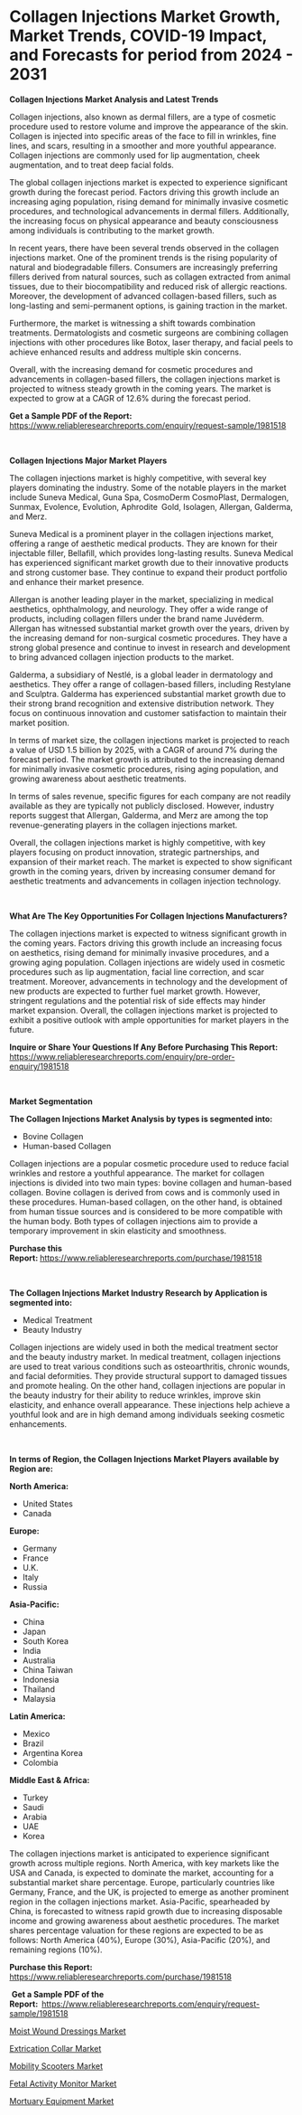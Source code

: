 <p><h1>Collagen Injections Market Growth, Market Trends, COVID-19 Impact, and Forecasts for period from 2024 - 2031</h1></p><p><strong>Collagen Injections Market Analysis and Latest Trends</strong></p>
<p><p>Collagen injections, also known as dermal fillers, are a type of cosmetic procedure used to restore volume and improve the appearance of the skin. Collagen is injected into specific areas of the face to fill in wrinkles, fine lines, and scars, resulting in a smoother and more youthful appearance. Collagen injections are commonly used for lip augmentation, cheek augmentation, and to treat deep facial folds.</p><p>The global collagen injections market is expected to experience significant growth during the forecast period. Factors driving this growth include an increasing aging population, rising demand for minimally invasive cosmetic procedures, and technological advancements in dermal fillers. Additionally, the increasing focus on physical appearance and beauty consciousness among individuals is contributing to the market growth.</p><p>In recent years, there have been several trends observed in the collagen injections market. One of the prominent trends is the rising popularity of natural and biodegradable fillers. Consumers are increasingly preferring fillers derived from natural sources, such as collagen extracted from animal tissues, due to their biocompatibility and reduced risk of allergic reactions. Moreover, the development of advanced collagen-based fillers, such as long-lasting and semi-permanent options, is gaining traction in the market.</p><p>Furthermore, the market is witnessing a shift towards combination treatments. Dermatologists and cosmetic surgeons are combining collagen injections with other procedures like Botox, laser therapy, and facial peels to achieve enhanced results and address multiple skin concerns.</p><p>Overall, with the increasing demand for cosmetic procedures and advancements in collagen-based fillers, the collagen injections market is projected to witness steady growth in the coming years. The market is expected to grow at a CAGR of 12.6% during the forecast period.</p></p>
<p><strong>Get a Sample PDF of the Report:&nbsp;</strong> <a href="https://www.reliableresearchreports.com/enquiry/request-sample/1981518">https://www.reliableresearchreports.com/enquiry/request-sample/1981518</a></p>
<p>&nbsp;</p>
<p><strong>Collagen Injections Major Market Players</strong></p>
<p><p>The collagen injections market is highly competitive, with several key players dominating the industry. Some of the notable players in the market include Suneva Medical, Guna Spa, CosmoDerm CosmoPlast, Dermalogen, Sunmax, Evolence, Evolution, Aphrodite Gold, Isolagen, Allergan, Galderma, and Merz.</p><p>Suneva Medical is a prominent player in the collagen injections market, offering a range of aesthetic medical products. They are known for their injectable filler, Bellafill, which provides long-lasting results. Suneva Medical has experienced significant market growth due to their innovative products and strong customer base. They continue to expand their product portfolio and enhance their market presence.</p><p>Allergan is another leading player in the market, specializing in medical aesthetics, ophthalmology, and neurology. They offer a wide range of products, including collagen fillers under the brand name Juvéderm. Allergan has witnessed substantial market growth over the years, driven by the increasing demand for non-surgical cosmetic procedures. They have a strong global presence and continue to invest in research and development to bring advanced collagen injection products to the market.</p><p>Galderma, a subsidiary of Nestlé, is a global leader in dermatology and aesthetics. They offer a range of collagen-based fillers, including Restylane and Sculptra. Galderma has experienced substantial market growth due to their strong brand recognition and extensive distribution network. They focus on continuous innovation and customer satisfaction to maintain their market position.</p><p>In terms of market size, the collagen injections market is projected to reach a value of USD 1.5 billion by 2025, with a CAGR of around 7% during the forecast period. The market growth is attributed to the increasing demand for minimally invasive cosmetic procedures, rising aging population, and growing awareness about aesthetic treatments.</p><p>In terms of sales revenue, specific figures for each company are not readily available as they are typically not publicly disclosed. However, industry reports suggest that Allergan, Galderma, and Merz are among the top revenue-generating players in the collagen injections market.</p><p>Overall, the collagen injections market is highly competitive, with key players focusing on product innovation, strategic partnerships, and expansion of their market reach. The market is expected to show significant growth in the coming years, driven by increasing consumer demand for aesthetic treatments and advancements in collagen injection technology.</p></p>
<p>&nbsp;</p>
<p><strong>What Are The Key Opportunities For Collagen Injections Manufacturers?</strong></p>
<p><p>The collagen injections market is expected to witness significant growth in the coming years. Factors driving this growth include an increasing focus on aesthetics, rising demand for minimally invasive procedures, and a growing aging population. Collagen injections are widely used in cosmetic procedures such as lip augmentation, facial line correction, and scar treatment. Moreover, advancements in technology and the development of new products are expected to further fuel market growth. However, stringent regulations and the potential risk of side effects may hinder market expansion. Overall, the collagen injections market is projected to exhibit a positive outlook with ample opportunities for market players in the future.</p></p>
<p><strong>Inquire or Share Your Questions If Any Before Purchasing This Report:</strong> <a href="https://www.reliableresearchreports.com/enquiry/pre-order-enquiry/1981518">https://www.reliableresearchreports.com/enquiry/pre-order-enquiry/1981518</a></p>
<p>&nbsp;</p>
<p><strong>Market Segmentation</strong></p>
<p><strong>The Collagen Injections Market Analysis by types is segmented into:</strong></p>
<p><ul><li>Bovine Collagen</li><li>Human-based Collagen</li></ul></p>
<p><p>Collagen injections are a popular cosmetic procedure used to reduce facial wrinkles and restore a youthful appearance. The market for collagen injections is divided into two main types: bovine collagen and human-based collagen. Bovine collagen is derived from cows and is commonly used in these procedures. Human-based collagen, on the other hand, is obtained from human tissue sources and is considered to be more compatible with the human body. Both types of collagen injections aim to provide a temporary improvement in skin elasticity and smoothness.</p></p>
<p><strong>Purchase this Report:&nbsp;</strong><a href="https://www.reliableresearchreports.com/purchase/1981518">https://www.reliableresearchreports.com/purchase/1981518</a></p>
<p>&nbsp;</p>
<p><strong>The Collagen Injections Market Industry Research by Application is segmented into:</strong></p>
<p><ul><li>Medical Treatment</li><li>Beauty Industry</li></ul></p>
<p><p>Collagen injections are widely used in both the medical treatment sector and the beauty industry market. In medical treatment, collagen injections are used to treat various conditions such as osteoarthritis, chronic wounds, and facial deformities. They provide structural support to damaged tissues and promote healing. On the other hand, collagen injections are popular in the beauty industry for their ability to reduce wrinkles, improve skin elasticity, and enhance overall appearance. These injections help achieve a youthful look and are in high demand among individuals seeking cosmetic enhancements.</p></p>
<p>&nbsp;</p>
<p><strong>In terms of Region, the Collagen Injections Market Players available by Region are:</strong></p>
<p>
    <p> <strong> North America: </strong>
        <ul>
            <li>United States</li>
            <li>Canada</li>
        </ul>
        </p> 
    <p> <strong> Europe: </strong>
        <ul>
            <li>Germany</li>
            <li>France</li>
            <li>U.K.</li>
            <li>Italy</li>
            <li>Russia</li>
        </ul>
        </p> 
    <p> <strong> Asia-Pacific: </strong>
        <ul>
            <li>China</li>
            <li>Japan</li>
            <li>South Korea</li>
            <li>India</li>
            <li>Australia</li>
            <li>China Taiwan</li>
            <li>Indonesia</li>
            <li>Thailand</li>
            <li>Malaysia</li>
        </ul>
        </p> 
    <p> <strong> Latin America: </strong>
        <ul>
            <li>Mexico</li>
            <li>Brazil</li>
            <li>Argentina Korea</li>
            <li>Colombia</li>
        </ul>
        </p> 
    <p> <strong> Middle East & Africa: </strong>
        <ul>
            <li>Turkey</li>
            <li>Saudi</li>
            <li>Arabia</li>
            <li>UAE</li>
            <li>Korea</li>
        </ul>
    </p>
    </p>
<p><p>The collagen injections market is anticipated to experience significant growth across multiple regions. North America, with key markets like the USA and Canada, is expected to dominate the market, accounting for a substantial market share percentage. Europe, particularly countries like Germany, France, and the UK, is projected to emerge as another prominent region in the collagen injections market. Asia-Pacific, spearheaded by China, is forecasted to witness rapid growth due to increasing disposable income and growing awareness about aesthetic procedures. The market shares percentage valuation for these regions are expected to be as follows: North America (40%), Europe (30%), Asia-Pacific (20%), and remaining regions (10%).</p></p>
<p><strong>Purchase this Report: </strong><a href="https://www.reliableresearchreports.com/purchase/1981518">https://www.reliableresearchreports.com/purchase/1981518</a></p>
<p>&nbsp;<strong>Get a Sample PDF of the Report:&nbsp;&nbsp;</strong><a href="https://www.reliableresearchreports.com/enquiry/request-sample/1981518">https://www.reliableresearchreports.com/enquiry/request-sample/1981518</a></p>
<p><strong></strong></p>
<p><p><a href="https://github.com/rahu1501/Market-Research-Report-List-2/blob/main/moist-wound-dressings-market.md">Moist Wound Dressings Market</a></p><p><a href="https://github.com/ambrozg/Market-Research-Report-List-2/blob/main/extrication-collar-market.md">Extrication Collar Market</a></p><p><a href="https://github.com/rahu1503/Market-Research-Report-List-2/blob/main/mobility-scooters-market.md">Mobility Scooters Market</a></p><p><a href="https://github.com/gshchiplitsov/Market-Research-Report-List-2/blob/main/fetal-activity-monitor-market.md">Fetal Activity Monitor Market</a></p><p><a href="https://github.com/rahu1502/Market-Research-Report-List-2/blob/main/mortuary-equipment-market.md">Mortuary Equipment Market</a></p></p>